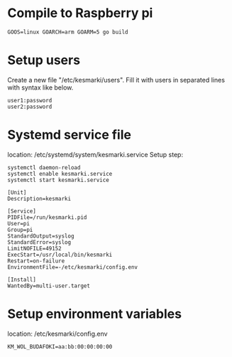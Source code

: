 # Compile to Raspberry pi

```
GOOS=linux GOARCH=arm GOARM=5 go build
```

# Setup users

Create a new file "/etc/kesmarki/users". Fill it with users in separated lines with syntax like below.

```
user1:password
user2:password
```

# Systemd service file

location: /etc/systemd/system/kesmarki.service
Setup step:
```
systemctl daemon-reload
systemctl enable kesmarki.service
systemctl start kesmarki.service
```
```
[Unit]
Description=kesmarki

[Service]
PIDFile=/run/kesmarki.pid
User=pi
Group=pi
StandardOutput=syslog
StandardError=syslog
LimitNOFILE=49152
ExecStart=/usr/local/bin/kesmarki
Restart=on-failure
EnvironmentFile=-/etc/kesmarki/config.env

[Install]
WantedBy=multi-user.target
```

# Setup environment variables
location: /etc/kesmarki/config.env
```
KM_WOL_BUDAFOKI=aa:bb:00:00:00:00
```